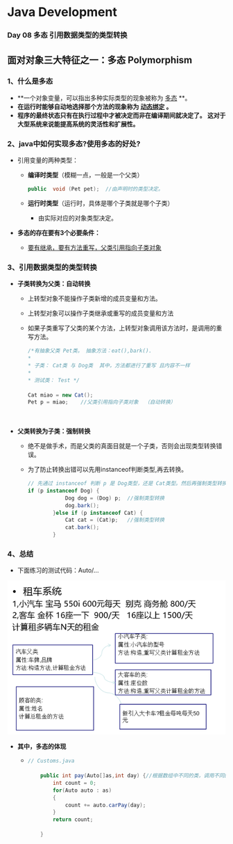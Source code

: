 # Java Development

### Day 08 多态 **引用数据类型的类型转换** 



## 面对对象三大特征之一：多态  Polymorphism   

### 1、什么是多态

- **一个对象变量，可以指出多种实际类型的现象被称为  <u>多态</u>  **。
- **在运行时能够自动地选择那个方法的现象称为 <u>动态绑定</u>  。**
- **程序的最终状态只有在执行过程中才被决定而非在编译期间就决定了。** **这对于大型系统来说能提高系统的灵活性和扩展性。**

### 2、java中如何实现多态?使用多态的好处?

- 引用变量的两种类型：

  - **编译时类型**（模糊一点，一般是一个父类）

    ```java
    public  void (Pet pet);  //由声明时的类型决定。
    ```

  - **运行时类型**（运行时，具体是哪个子类就是哪个子类）

    - 由实际对应的对象类型决定。

- **多态的存在要有3个必要条件：**

  - <u>要有继承，要有方法重写，父类引用指向子类对象</u>



### 3、引用数据类型的类型转换

- **子类转换为父类：自动转换**

  - 上转型对象不能操作子类新增的成员变量和方法。

  - 上转型对象可以操作子类继承或重写的成员变量和方法

  - 如果子类重写了父类的某个方法，上转型对象调用该方法时，是调用的重写方法。

    ```java
    /*有抽象父类 Pet类。 抽象方法：eat(),bark().
    *
    * 子类： Cat类 与 Dog类  其中，方法都进行了重写 且内容不一样
    *	
    * 测试类： Test */
    
    Cat miao = new Cat();   
    Pet p = miao;    //父类引用指向子类对象  （自动转换）
    
    		  
    ```

- **父类转换为子类：强制转换**

  - 绝不是做手术，而是父类的真面目就是一个子类，否则会出现类型转换错误。

  - 为了防止转换出错可以先用instanceof判断类型,再去转换。

    ```java
    // 先通过 instanceof 判断 p 是 Dog类型，还是 Cat类型。然后再强制类型转换
    if (p instanceof Dog) {
    			Dog dog = (Dog) p;  //强制类型转换
    			dog.bark();
    		}else if (p instanceof Cat) {
    			Cat cat = (Cat)p;	//强制类型转换
    			cat.bark();
    		}
    ```

    

### 4、总结

- 下面练习的测试代码：Auto/...

![01](https://github.com/Minyonlew/Java_Backend_Development/blob/master/day08/Day08self_summary/b01.png)

- **其中，多态的体现**

  - ```java
    // Customs.java
    
    	public int pay(Auto[]as,int day) {//根据数组中不同的类，调用不同的carPay（）方法
    		int count = 0;
    		for(Auto auto : as)
    		{
    			count += auto.carPay(day);
    		}
    		return count;
    		
    	}
    
    ```

    